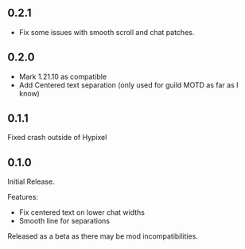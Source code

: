 ## 0.2.1

- Fix some issues with smooth scroll and chat patches.

## 0.2.0

- Mark 1.21.10 as compatible
- Add Centered text separation (only used for guild MOTD as far as I know)

## 0.1.1

Fixed crash outside of Hypixel

## 0.1.0

Initial Release.

Features:
- Fix centered text on lower chat widths
- Smooth line for separations

Released as a beta as there may be mod incompatibilities.